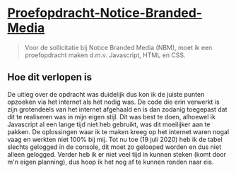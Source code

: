 # [Proefopdracht-Notice-Branded-Media](https://regiliospee.nl/proefopdracht-Notice-Branded-Media/)

> Voor de sollicitatie bij Notice Branded Media (NBM), moet ik een proefopdracht maken d.m.v. Javascript, HTML en CSS.


## Hoe dit verlopen is

De uitleg over de opdracht was duidelijk dus kon ik de juiste punten opzoeken via het internet als het nodig was. De code die erin verwerkt is zijn grotendeels van het internet afgehaald en is dan zodanig toegepast dat dit te realiseren was in mijn eigen stijl. Dit was best te doen, alhoewel ik Javascript al een lange tijd niet heb gebruikt, was dit moeilijker aan te pakken. De oplossingen waar ik te maken kreeg op het internet waren nogal vaag en werkten niet 100% bij mij. Tot nu toe (19 juli 2020) heb ik de tabel slechts gelogged in de console, dit moet zo gelooped worden en dus niet alleen gelogged. Verder heb ik er niet veel tijd in kunnen steken (komt door m'n eigen planning), dus hoop ik het nog af te kunnen ronden naar eis.
